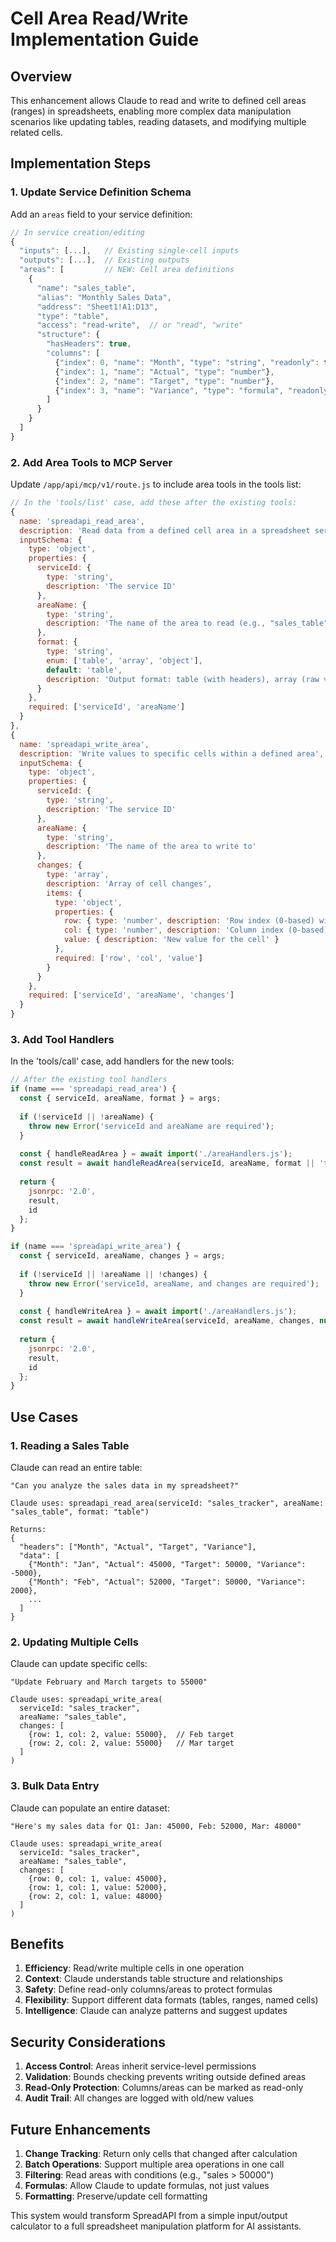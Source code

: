 # Cell Area Read/Write Implementation Guide

## Overview

This enhancement allows Claude to read and write to defined cell areas (ranges) in spreadsheets, enabling more complex data manipulation scenarios like updating tables, reading datasets, and modifying multiple related cells.

## Implementation Steps

### 1. Update Service Definition Schema

Add an `areas` field to your service definition:

```javascript
// In service creation/editing
{
  "inputs": [...],   // Existing single-cell inputs
  "outputs": [...],  // Existing outputs
  "areas": [         // NEW: Cell area definitions
    {
      "name": "sales_table",
      "alias": "Monthly Sales Data",
      "address": "Sheet1!A1:D13",
      "type": "table",
      "access": "read-write",  // or "read", "write"
      "structure": {
        "hasHeaders": true,
        "columns": [
          {"index": 0, "name": "Month", "type": "string", "readonly": true},
          {"index": 1, "name": "Actual", "type": "number"},
          {"index": 2, "name": "Target", "type": "number"},
          {"index": 3, "name": "Variance", "type": "formula", "readonly": true}
        ]
      }
    }
  ]
}
```

### 2. Add Area Tools to MCP Server

Update `/app/api/mcp/v1/route.js` to include area tools in the tools list:

```javascript
// In the 'tools/list' case, add these after the existing tools:
{
  name: 'spreadapi_read_area',
  description: 'Read data from a defined cell area in a spreadsheet service',
  inputSchema: {
    type: 'object',
    properties: {
      serviceId: {
        type: 'string',
        description: 'The service ID'
      },
      areaName: {
        type: 'string', 
        description: 'The name of the area to read (e.g., "sales_table")'
      },
      format: {
        type: 'string',
        enum: ['table', 'array', 'object'],
        default: 'table',
        description: 'Output format: table (with headers), array (raw values), or object (named cells)'
      }
    },
    required: ['serviceId', 'areaName']
  }
},
{
  name: 'spreadapi_write_area',
  description: 'Write values to specific cells within a defined area',
  inputSchema: {
    type: 'object',
    properties: {
      serviceId: {
        type: 'string',
        description: 'The service ID'
      },
      areaName: {
        type: 'string',
        description: 'The name of the area to write to'
      },
      changes: {
        type: 'array',
        description: 'Array of cell changes',
        items: {
          type: 'object',
          properties: {
            row: { type: 'number', description: 'Row index (0-based) within the area' },
            col: { type: 'number', description: 'Column index (0-based) within the area' },
            value: { description: 'New value for the cell' }
          },
          required: ['row', 'col', 'value']
        }
      }
    },
    required: ['serviceId', 'areaName', 'changes']
  }
}
```

### 3. Add Tool Handlers

In the 'tools/call' case, add handlers for the new tools:

```javascript
// After the existing tool handlers
if (name === 'spreadapi_read_area') {
  const { serviceId, areaName, format } = args;
  
  if (!serviceId || !areaName) {
    throw new Error('serviceId and areaName are required');
  }
  
  const { handleReadArea } = await import('./areaHandlers.js');
  const result = await handleReadArea(serviceId, areaName, format || 'table', auth);
  
  return {
    jsonrpc: '2.0',
    result,
    id
  };
}

if (name === 'spreadapi_write_area') {
  const { serviceId, areaName, changes } = args;
  
  if (!serviceId || !areaName || !changes) {
    throw new Error('serviceId, areaName, and changes are required');
  }
  
  const { handleWriteArea } = await import('./areaHandlers.js');
  const result = await handleWriteArea(serviceId, areaName, changes, null, auth);
  
  return {
    jsonrpc: '2.0',
    result,
    id
  };
}
```

## Use Cases

### 1. Reading a Sales Table

Claude can read an entire table:
```
"Can you analyze the sales data in my spreadsheet?"

Claude uses: spreadapi_read_area(serviceId: "sales_tracker", areaName: "sales_table", format: "table")

Returns:
{
  "headers": ["Month", "Actual", "Target", "Variance"],
  "data": [
    {"Month": "Jan", "Actual": 45000, "Target": 50000, "Variance": -5000},
    {"Month": "Feb", "Actual": 52000, "Target": 50000, "Variance": 2000},
    ...
  ]
}
```

### 2. Updating Multiple Cells

Claude can update specific cells:
```
"Update February and March targets to 55000"

Claude uses: spreadapi_write_area(
  serviceId: "sales_tracker",
  areaName: "sales_table", 
  changes: [
    {row: 1, col: 2, value: 55000},  // Feb target
    {row: 2, col: 2, value: 55000}   // Mar target
  ]
)
```

### 3. Bulk Data Entry

Claude can populate an entire dataset:
```
"Here's my sales data for Q1: Jan: 45000, Feb: 52000, Mar: 48000"

Claude uses: spreadapi_write_area(
  serviceId: "sales_tracker",
  areaName: "sales_table",
  changes: [
    {row: 0, col: 1, value: 45000},
    {row: 1, col: 1, value: 52000},
    {row: 2, col: 1, value: 48000}
  ]
)
```

## Benefits

1. **Efficiency**: Read/write multiple cells in one operation
2. **Context**: Claude understands table structure and relationships
3. **Safety**: Define read-only columns/areas to protect formulas
4. **Flexibility**: Support different data formats (tables, ranges, named cells)
5. **Intelligence**: Claude can analyze patterns and suggest updates

## Security Considerations

1. **Access Control**: Areas inherit service-level permissions
2. **Validation**: Bounds checking prevents writing outside defined areas
3. **Read-Only Protection**: Columns/areas can be marked as read-only
4. **Audit Trail**: All changes are logged with old/new values

## Future Enhancements

1. **Change Tracking**: Return only cells that changed after calculation
2. **Batch Operations**: Support multiple area operations in one call
3. **Filtering**: Read areas with conditions (e.g., "sales > 50000")
4. **Formulas**: Allow Claude to update formulas, not just values
5. **Formatting**: Preserve/update cell formatting

This system would transform SpreadAPI from a simple input/output calculator to a full spreadsheet manipulation platform for AI assistants.
